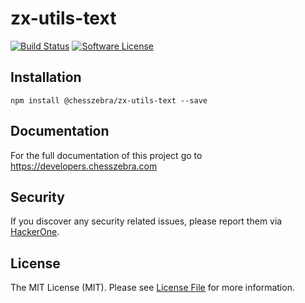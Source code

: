 # zx-utils-text

[![Build Status][ico-travis]][link-travis]
[![Software License][ico-license]](LICENSE.md)

## Installation
```
npm install @chesszebra/zx-utils-text --save
```

## Documentation

For the full documentation of this project go to https://developers.chesszebra.com

## Security

If you discover any security related issues, please report them via [HackerOne][link-hackerone].

## License

The MIT License (MIT). Please see [License File](LICENSE.md) for more information.

[ico-license]: https://img.shields.io/badge/license-MIT-brightgreen.svg?style=flat-square
[ico-travis]: https://img.shields.io/travis/chesszebra/zx-utils-text/master.svg?style=flat-square

[link-travis]: https://travis-ci.org/chesszebra/zx-utils-text
[link-hackerone]: https://hackerone.com/chesszebra
